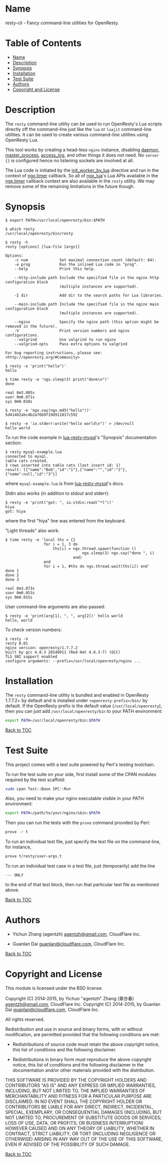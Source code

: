 Name
====

resty-cli - Fancy command-line utilities for OpenResty.

Table of Contents
=================

* [Name](#name)
* [Description](#description)
* [Synopsis](#synopsis)
* [Installation](#installation)
* [Test Suite](#test-suite)
* [Authors](#authors)
* [Copyright and License](#copyright-and-license)

Description
===========

The `resty` command-line utility can be used to run OpenResty's Lua scripts directly off the command-line just like the `lua` or `luajit` command-line utilities. It can be used to create various command-line utilities using OpenResty Lua.

This tool works by creating a head-less `nginx` instance,
disabling [daemon](http://nginx.org/en/docs/ngx_core_module.html#daemon), [master_process](http://nginx.org/en/docs/ngx_core_module.html#master_process), [access_log](http://nginx.org/en/docs/http/ngx_http_log_module.html#access_log), and other things it does
not need. No `server {}` is configured hence *no* listening sockets
are involved at all.

The Lua code is initiated by the [init_worker_by_lua](https://github.com/openresty/lua-nginx-module#init_worker_by_lua)
directive and run in the context of [ngx.timer](https://github.com/openresty/lua-nginx-module#ngxtimerat) callback. So all of
[ngx_lua](https://github.com/openresty/lua-nginx-module#readme)'s Lua APIs available in the [ngx.timer](https://github.com/openresty/lua-nginx-module#ngxtimerat) callback context are
also available in the `resty` utility. We may remove some of the
remaining limitations in the future though.

Synopsis
========

    $ export PATH=/usr/local/openresty/bin:$PATH

    $ which resty
    /usr/local/openresty/bin/resty

    $ resty -h
    resty [options] [lua-file [args]]

    Options:
        -c num              Set maximal connection count (default: 64).
        -e prog             Run the inlined Lua code in "prog".
        --help              Print this help.

        --http-include path Include the specified file in the nginx http configuration block
                            (multiple instances are supported).

        -I dir              Add dir to the search paths for Lua libraries.

        --main-include path Include the specified file in the nginx main configuration block
                            (multiple instances are supported).

        --nginx             Specify the nginx path (this option might be removed in the future).
        -V                  Print version numbers and nginx configurations.
        --valgrind          Use valgrind to run nginx
        --valgrind-opts     Pass extra options to valgrind

    For bug reporting instructions, please see:
    <http://openresty.org/#Community>

    $ resty -e 'print("hello")'
    hello

    $ time resty -e 'ngx.sleep(3) print("done\n")'
    done

    real 0m3.085s
    user 0m0.071s
    sys 0m0.010s

    $ resty -e 'ngx.say(ngx.md5("hello"))'
    5d41402abc4b2a76b9719d911017c592

    $ resty -e 'io.stderr:write("hello world\n")' > /dev/null
    hello world

To run the code example in [lua-resty-mysql](https://github.com/openresty/lua-resty-mysql)'s
"Synopsis" documentation section:

    $ resty mysql-example.lua
    connected to mysql.
    table cats created.
    3 rows inserted into table cats (last insert id: 1)
    result: [{"name":"Bob","id":"1"},{"name":"","id":"2"},{"name":null,"id":"3"}]

where `mysql-example.lua` is from [lua-resty-mysql](https://github.com/openresty/lua-resty-mysql)'s docs.

Stdin also works (in addition to stdout and stderr):

    $ resty -e 'print("got: ", io.stdin:read("*l"))'
    hiya
    got: hiya

where the first "hiya" line was entered from the keyboard.

"Light threads" also work:

    $ time resty -e 'local ths = {}
                     for i = 1, 3 do
                         ths[i] = ngx.thread.spawn(function ()
                                      ngx.sleep(3) ngx.say("done ", i)
                                  end)
                     end
                     for i = 1, #ths do ngx.thread.wait(ths[i]) end'
    done 1
    done 2
    done 3

    real 0m3.073s
    user 0m0.053s
    sys 0m0.015s

User command-line arguments are also passed:

    $ resty -e 'print(arg[1], ", ", arg[2])' hello world
    hello, world

To check version numbers:

    $ resty -V
    resty 0.01
    nginx version: openresty/1.7.7.2
    built by gcc 4.8.3 20140911 (Red Hat 4.8.3-7) (GCC)
    TLS SNI support enabled
    configure arguments: --prefix=/usr/local/openresty/nginx ...

Installation
============

The `resty` command-line utility is bundled and enabled in OpenResty 1.7.7.2+ by
default and is installed under `<openresty-prefix>/bin/` by default.
If the OpenResty prefix is the default value (`/usr/local/openresty`),
then you can just add `/usr/local/openresty/bin` to your PATH environment:

```bash
export PATH=/usr/local/openresty/bin:$PATH
```

[Back to TOC](#table-of-contents)

Test Suite
==========

This project comes with a test suite powered by Perl's testing toolchain.

To run the test suite on your side, first install some of the CPAN modules required by the test
scaffold:

```bash
sudo cpan Test::Base IPC::Run
```

Also, you need to make your nginx executable visible in your PATH environment:

```bash
export PATH=/path/to/your/nginx/sbin:$PATH
```

Then you can run the tests with the `prove` command provided by Perl:

```bash
prove -r t
```

To run an individual test file, just specify the test file on the command-line, for instance,

```bash
prove t/resty/user-args.t
```

To run an individual test case in a test file, just (temporarily) add the line

```
--- ONLY
```

to the end of that test block, then run that particular test file as mentioned above.

[Back to TOC](#table-of-contents)

Authors
=======

* Yichun Zhang (agentzh) <agentzh@gmail.com>, CloudFlare Inc.

* Guanlan Dai <guanlan@cloudflare.com>, CloudFlare Inc.

[Back to TOC](#table-of-contents)

Copyright and License
=====================

This module is licensed under the BSD license.

Copyright (C) 2014-2015, by Yichun "agentzh" Zhang (章亦春) <agentzh@gmail.com>, CloudFlare Inc.
Copyright (C) 2014-2015, by Guanlan Dai <guanlan@cloudflare.com>, CloudFlare Inc.

All rights reserved.

Redistribution and use in source and binary forms, with or without modification, are permitted provided that the following conditions are met:

* Redistributions of source code must retain the above copyright notice, this list of conditions and the following disclaimer.

* Redistributions in binary form must reproduce the above copyright notice, this list of conditions and the following disclaimer in the documentation and/or other materials provided with the distribution.

THIS SOFTWARE IS PROVIDED BY THE COPYRIGHT HOLDERS AND CONTRIBUTORS "AS IS" AND ANY EXPRESS OR IMPLIED WARRANTIES, INCLUDING, BUT NOT LIMITED TO, THE IMPLIED WARRANTIES OF MERCHANTABILITY AND FITNESS FOR A PARTICULAR PURPOSE ARE DISCLAIMED. IN NO EVENT SHALL THE COPYRIGHT HOLDER OR CONTRIBUTORS BE LIABLE FOR ANY DIRECT, INDIRECT, INCIDENTAL, SPECIAL, EXEMPLARY, OR CONSEQUENTIAL DAMAGES (INCLUDING, BUT NOT LIMITED TO, PROCUREMENT OF SUBSTITUTE GOODS OR SERVICES; LOSS OF USE, DATA, OR PROFITS; OR BUSINESS INTERRUPTION) HOWEVER CAUSED AND ON ANY THEORY OF LIABILITY, WHETHER IN CONTRACT, STRICT LIABILITY, OR TORT (INCLUDING NEGLIGENCE OR OTHERWISE) ARISING IN ANY WAY OUT OF THE USE OF THIS SOFTWARE, EVEN IF ADVISED OF THE POSSIBILITY OF SUCH DAMAGE.

[Back to TOC](#table-of-contents)

